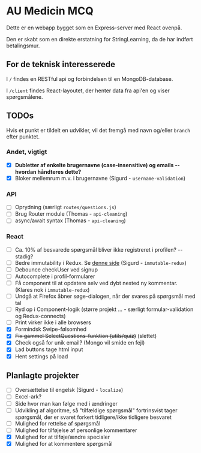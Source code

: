 # AU Medicin MCQ

Dette er en webapp bygget som en Express-server med React ovenpå.

Den er skabt som en direkte erstatning for StringLearning, da de har indført betalingsmur.

## For de teknisk interesserede

I `/` findes en RESTful api og forbindelsen til en MongoDB-database.

I `/client` findes React-layoutet, der henter data fra api'en og viser spørgsmålene.

## TODOs

Hvis et punkt er tildelt en udvikler, vil det fremgå med navn og/eller `branch` efter punktet.

### Andet, vigtigt

- [x] **Dubletter af enkelte brugernavne (case-insensitive) og emails -- hvordan håndteres dette?**
- [x] Bloker mellemrum m.v. i brugernavne (Sigurd - `username-validation`)

### API

- [ ] Oprydning (særligt `routes/questions.js`)
- [ ] Brug Router module (Thomas - `api-cleaning`)
- [ ] async/await syntax (Thomas - `api-cleaning`)

### React

- [ ] Ca. 10% af besvarede spørgsmål bliver ikke registreret i profilen? -- stadig?
- [ ] Bedre immutability i Redux. Se [denne side](https://redux.js.org/recipes/structuring-reducers/immutable-update-patterns) (Sigurd - `immutable-redux`)
- [ ] Debounce checkUser ved signup
- [ ] Autocomplete i profil-formularer
- [ ] Få component til at opdatere selv ved dybt nested ny kommentar. (Klares nok i `immutable-redux`)
- [ ] Undgå at Firefox åbner søge-dialogen, når der svares på spørgsmål med tal
- [ ] Ryd op i Component-logik (større projekt ... - særligt formular-validation og Redux-connects)
- [ ] Print virker ikke i alle browsers
- [x] Formindsk Swipe-følsomhed
- [x] ~~Fix gammel SelectQuestions-funktion (utils/quiz)~~ (slettet)
- [x] Check også for unik email? (Mongo vil smide en fejl)
- [x] Lad buttons tage html input
- [x] Hent settings på load

## Planlagte projekter

- [ ] Oversættelse til engelsk (Sigurd - `localize`)
- [ ] Excel-ark?
- [ ] Side hvor man kan følge med i ændringer
- [ ] Udvikling af algoritme, så "tilfældige spørgsmål" fortrinsvist tager spørgsmål, der er svaret forkert tidligere/ikke tidligere besvaret
- [ ] Mulighed for rettelse af spørgsmål
- [ ] Mulighed for tilføjelse af personlige kommentarer
- [x] Mulighed for at tilføje/ændre specialer
- [x] Mulighed for at kommentere spørgsmål
